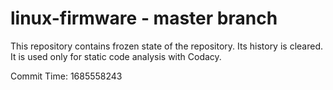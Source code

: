 # linux-firmware - master branch

This repository contains frozen state of the repository.
Its history is cleared. It is used only for static code
analysis with Codacy.

Commit Time: 1685558243